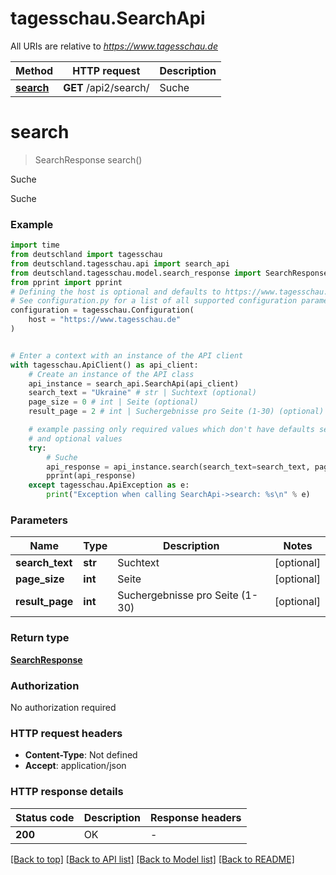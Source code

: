 # tagesschau.SearchApi

All URIs are relative to *https://www.tagesschau.de*

Method | HTTP request | Description
------------- | ------------- | -------------
[**search**](SearchApi.md#search) | **GET** /api2/search/ | Suche



# **search**
> SearchResponse search()

Suche

Suche

### Example


```python
import time
from deutschland import tagesschau
from deutschland.tagesschau.api import search_api
from deutschland.tagesschau.model.search_response import SearchResponse
from pprint import pprint
# Defining the host is optional and defaults to https://www.tagesschau.de
# See configuration.py for a list of all supported configuration parameters.
configuration = tagesschau.Configuration(
    host = "https://www.tagesschau.de"
)


# Enter a context with an instance of the API client
with tagesschau.ApiClient() as api_client:
    # Create an instance of the API class
    api_instance = search_api.SearchApi(api_client)
    search_text = "Ukraine" # str | Suchtext (optional)
    page_size = 0 # int | Seite (optional)
    result_page = 2 # int | Suchergebnisse pro Seite (1-30) (optional)

    # example passing only required values which don't have defaults set
    # and optional values
    try:
        # Suche
        api_response = api_instance.search(search_text=search_text, page_size=page_size, result_page=result_page)
        pprint(api_response)
    except tagesschau.ApiException as e:
        print("Exception when calling SearchApi->search: %s\n" % e)
```


### Parameters

Name | Type | Description  | Notes
------------- | ------------- | ------------- | -------------
 **search_text** | **str**| Suchtext | [optional]
 **page_size** | **int**| Seite | [optional]
 **result_page** | **int**| Suchergebnisse pro Seite (1-30) | [optional]

### Return type

[**SearchResponse**](SearchResponse.md)

### Authorization

No authorization required

### HTTP request headers

 - **Content-Type**: Not defined
 - **Accept**: application/json


### HTTP response details

| Status code | Description | Response headers |
|-------------|-------------|------------------|
**200** | OK |  -  |

[[Back to top]](#) [[Back to API list]](../README.md#documentation-for-api-endpoints) [[Back to Model list]](../README.md#documentation-for-models) [[Back to README]](../README.md)

